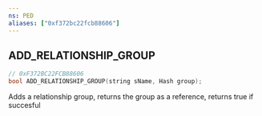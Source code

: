 ```yaml
---
ns: PED
aliases: ["0xf372bc22fcb88606"]
---
```

## ADD_RELATIONSHIP_GROUP

```c
// 0xF372BC22FCB88606
bool ADD_RELATIONSHIP_GROUP(string sName, Hash group);
```

Adds a relationship group, returns the group as a reference, returns true if succesful

